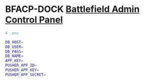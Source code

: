 # BFACP-DOCK [Battlefield Admin Control Panel](https://github.com/Prophet731/BFAdminCP)
```bash
# .env

DB_HOST=
DB_USER=
DB_PASS=
DB_NAME=
APP_KEY=
PUSHER_APP_ID=
PUSHER_APP_KEY=
PUSHER_APP_SECRET=
```
